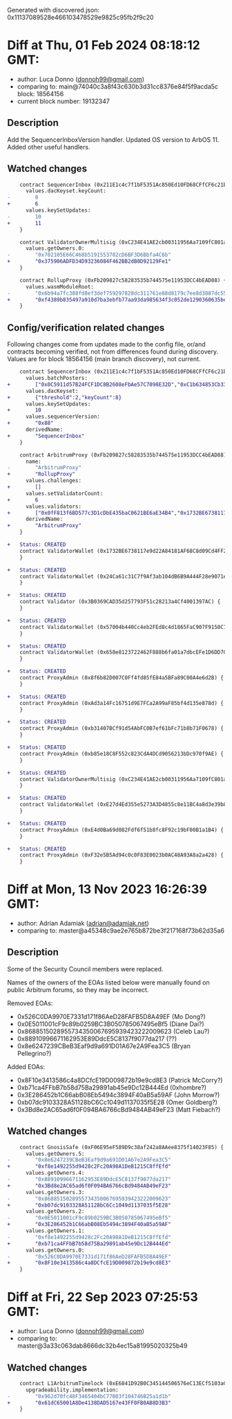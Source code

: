 Generated with discovered.json: 0x11137089528e466103478529e9825c95fb2f9c20

# Diff at Thu, 01 Feb 2024 08:18:12 GMT:

- author: Luca Donno (<donnoh99@gmail.com>)
- comparing to: main@74040c3a8f43c630b3d31cc8376e84f5f9acda5c block: 18564156
- current block number: 19132347

## Description

Add the SequencerInboxVersion handler. Updated OS version to ArbOS 11. Added other useful handlers.

## Watched changes

```diff
    contract SequencerInbox (0x211E1c4c7f1bF5351Ac850Ed10FD68CFfCF6c21b) {
      values.dacKeyset.keyCount:
-        8
+        6
      values.keySetUpdates:
-        10
+        11
    }
```

```diff
    contract ValidatorOwnerMultisig (0xC234E41AE2cb00311956Aa7109fC801ae8c80941) {
      values.getOwners.0:
-        "0x702105E66C468b5191553702cD6BF3D6Bbfa4C6b"
+        "0x375906ADFD34D93236084F462BB2dB0D92129Fe1"
    }
```

```diff
    contract RollupProxy (0xFb209827c58283535b744575e11953DCC4bEAD88) {
      values.wasmModuleRoot:
-        "0x6b94a7fc388fd8ef3def759297828dc311761e88d8179c7ee8d3887dc554f3c3"
+        "0xf4389b835497a910d7ba3ebfb77aa93da985634f3c052de1290360635be40c4a"
    }
```

## Config/verification related changes

Following changes come from updates made to the config file,
or/and contracts becoming verified, not from differences found during
discovery. Values are for block 18564156 (main branch discovery), not current.

```diff
    contract SequencerInbox (0x211E1c4c7f1bF5351Ac850Ed10FD68CFfCF6c21b) {
      values.batchPosters:
+        ["0x0C5911d57B24FCF1DC8B2608eFbAe57C7098E32D","0xC1b634853Cb333D3aD8663715b08f41A3Aec47cc"]
      values.dacKeyset:
+        {"threshold":2,"keyCount":8}
      values.keySetUpdates:
+        10
      values.sequencerVersion:
+        "0x88"
      derivedName:
+        "SequencerInbox"
    }
```

```diff
    contract ArbitrumProxy (0xFb209827c58283535b744575e11953DCC4bEAD88) {
      name:
-        "ArbitrumProxy"
+        "RollupProxy"
      values.challenges:
+        []
      values.setValidatorCount:
+        6
      values.validators:
+        ["0x0fF813f6BD577c3D1cDbE435baC0621BE6aE34B4","0x1732BE6738117e9d22A84181AF68C8d09Cd4FF23","0x24Ca61c31C7f9Af3ab104dB6B9A444F28e9071e3","0x3B0369CAD35d257793F51c28213a4Cf4001397AC","0x54c0D3d6C101580dB3be8763A2aE2c6bb9dc840c","0x57004b440Cc4eb2FEd8c4d1865FaC907F9150C76","0x610Aa279989F440820e14248BD3879B148717974","0x658e8123722462F888b6fa01a7dbcEFe1D6DD709","0xAB1A39332e934300eBCc57B5f95cA90631a347FF","0xB51EDdfc9A945e2B909905e4F242C4796Ac0C61d","0xDfB23DFE9De7dcC974467195C8B7D5cd21C9d7cB","0xE27d4Ed355e5273A3D4855c8e11BC4a8d3e39b87","0xdDf2F71Ab206C0138A8eceEb54386567D5abF01E"]
      derivedName:
+        "ArbitrumProxy"
    }
```

```diff
+   Status: CREATED
    contract ValidatorWallet (0x1732BE6738117e9d22A84181AF68C8d09Cd4FF23) {
    }
```

```diff
+   Status: CREATED
    contract ValidatorWallet (0x24Ca61c31C7f9Af3ab104dB6B9A444F28e9071e3) {
    }
```

```diff
+   Status: CREATED
    contract Validator (0x3B0369CAD35d257793F51c28213a4Cf4001397AC) {
    }
```

```diff
+   Status: CREATED
    contract ValidatorWallet (0x57004b440Cc4eb2FEd8c4d1865FaC907F9150C76) {
    }
```

```diff
+   Status: CREATED
    contract ValidatorWallet (0x658e8123722462F888b6fa01a7dbcEFe1D6DD709) {
    }
```

```diff
+   Status: CREATED
    contract ProxyAdmin (0x8f6b82D007C0Ff4fd85fE84a5BFa89C00A4e6d2B) {
    }
```

```diff
+   Status: CREATED
    contract ProxyAdmin (0xAd3a14Fc16751d9E7FCa2A99aF85bf4d135e878d) {
    }
```

```diff
+   Status: CREATED
    contract ProxyAdmin (0xb31407BCf91d54AbFC0B7ef61bFc71b8b71F0678) {
    }
```

```diff
+   Status: CREATED
    contract ProxyAdmin (0xb85e18C8F552c823CdA4DCd9056213bDc970f9AE) {
    }
```

```diff
+   Status: CREATED
    contract ValidatorOwnerMultisig (0xC234E41AE2cb00311956Aa7109fC801ae8c80941) {
    }
```

```diff
+   Status: CREATED
    contract ValidatorWallet (0xE27d4Ed355e5273A3D4855c8e11BC4a8d3e39b87) {
    }
```

```diff
+   Status: CREATED
    contract ProxyAdmin (0xE4d0Ba69d082Fdf6f51b8fc8F92c19bF00B1a1B4) {
    }
```

```diff
+   Status: CREATED
    contract ProxyAdmin (0xF32e5B5Ad94c0c0F83E0023b0AC48A93A8a2a428) {
    }
```

# Diff at Mon, 13 Nov 2023 16:26:39 GMT:

- author: Adrian Adamiak (<adrian@adamiak.net>)
- comparing to: master@a45348c9ae2e765b872be3f217168f73b62d35a6

## Description

Some of the Security Council members were replaced.

Names of the owners of the EOAs listed below were manually found on public Arbitrum forums,
so they may be incorrect.

Removed EOAs:

- 0x526C0DA9970E7331d171f86AeD28FAFB5D8A49EF (Mo Dong?)
- 0x0E5011001cF9c89b0259BC3B050785067495eBf5 (Diane Dai?)
- 0x8688515028955734350067695939423222009623 (Celeb Lau?)
- 0x88910996671162953E89DdcE5C8137f9077da217 (??)
- 0x8e6247239CBeB3Eaf9d9a691D01A67e2A9Fea3C5 (Bryan Pellegrino?)

Added EOAs:

- 0x8F10e3413586c4a8DCfcE19D009872b19e9cd8E3 (Patrick McCorry?)
- 0xb71ca4FFbB7b58d75Ba29891ab45e9Dc12B444Ed (0xhombre?)
- 0x3E286452b1C66abB08Eb5494c3894F40aB5a59AF (John Morrow?)
- 0xb07dc9103328A51128bC6Cc1049d1137035f5E28 (Omer Goldberg?)
- 0x3Bd8e2AC65ad6f0F094BA6766cBd9484AB49eF23 (Matt Fiebach?)

## Watched changes

```diff
    contract GnosisSafe (0xF06E95eF589D9c38af242a8AAee8375f14023F85) {
      values.getOwners.5:
-        "0x8e6247239CBeB3Eaf9d9a691D01A67e2A9Fea3C5"
+        "0xf8e1492255d9428c2Fc20A98A1DeB1215C8ffEfd"
      values.getOwners.4:
-        "0x88910996671162953E89DdcE5C8137f9077da217"
+        "0x3Bd8e2AC65ad6f0F094BA6766cBd9484AB49eF23"
      values.getOwners.3:
-        "0x8688515028955734350067695939423222009623"
+        "0xb07dc9103328A51128bC6Cc1049d1137035f5E28"
      values.getOwners.2:
-        "0x0E5011001cF9c89b0259BC3B050785067495eBf5"
+        "0x3E286452b1C66abB08Eb5494c3894F40aB5a59AF"
      values.getOwners.1:
-        "0xf8e1492255d9428c2Fc20A98A1DeB1215C8ffEfd"
+        "0xb71ca4FFbB7b58d75Ba29891ab45e9Dc12B444Ed"
      values.getOwners.0:
-        "0x526C0DA9970E7331d171f86AeD28FAFB5D8A49EF"
+        "0x8F10e3413586c4a8DCfcE19D009872b19e9cd8E3"
    }
```

# Diff at Fri, 22 Sep 2023 07:25:53 GMT:

- author: Luca Donno (<donnoh99@gmail.com>)
- comparing to: master@3a33c063dab8666dc32b4ec15a81995020325b49

## Watched changes

```diff
    contract L1ArbitrumTimelock (0xE6841D92B0C345144506576eC13ECf5103aC7f49) {
      upgradeability.implementation:
-        "0x962d70fc48F3465404bC77B03f104746B25a1d1b"
+        "0x61dC65001A8De4138DAD5167e43FF0FB0AB8D3B3"
    }
```
